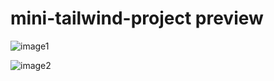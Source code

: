 # mini-tailwind-project preview
![image1](https://user-images.githubusercontent.com/103680253/199249523-594ec0ad-7d08-4c4c-ae48-a66f52e742e1.png)



![image2](https://user-images.githubusercontent.com/103680253/199249991-d991f475-ff1f-457f-b878-5fcf5e36fdd5.png)
